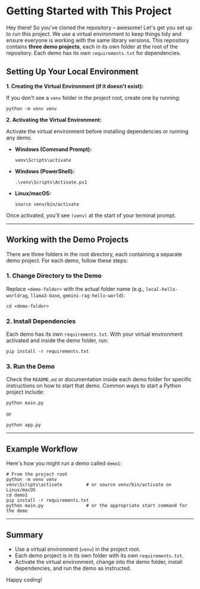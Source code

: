 # Getting Started with This Project

Hey there! So you've cloned the repository – awesome! Let's get you set up to run this project. We use a virtual environment to keep things tidy and ensure everyone is working with the same library versions. This repository contains **three demo projects**, each in its own folder at the root of the repository. Each demo has its own `requirements.txt` for dependencies.

## Setting Up Your Local Environment

**1. Creating the Virtual Environment (if it doesn't exist):**

If you don't see a `venv` folder in the project root, create one by running:

```
python -m venv venv
```

**2. Activating the Virtual Environment:**

Activate the virtual environment before installing dependencies or running any demo.

* **Windows (Command Prompt):**
    ```
    venv\Scripts\activate
    ```
* **Windows (PowerShell):**
    ```
    .\venv\Scripts\Activate.ps1
    ```
* **Linux/macOS:**
    ```
    source venv/bin/activate
    ```

Once activated, you'll see `(venv)` at the start of your terminal prompt.

---

## Working with the Demo Projects

There are three folders in the root directory, each containing a separate demo project. For each demo, follow these steps:

### 1. Change Directory to the Demo

Replace `<demo-folder>` with the actual folder name (e.g., `local-hello-worldrag`, `llama3-base`, `gemini-rag-hello-world`):

```
cd <demo-folder>
```

### 2. Install Dependencies

Each demo has its own `requirements.txt`. With your virtual environment activated and inside the demo folder, run:

```
pip install -r requirements.txt
```

### 3. Run the Demo

Check the `README.md` or documentation inside each demo folder for specific instructions on how to start that demo. Common ways to start a Python project include:

```
python main.py
```
or
```
python app.py
```

---

## Example Workflow

Here's how you might run a demo called `demo1`:

```
# From the project root
python -m venv venv
venv\Scripts\activate         # or source venv/bin/activate on Linux/macOS
cd demo1
pip install -r requirements.txt
python main.py                # or the appropriate start command for the demo
```

---

## Summary

- Use a virtual environment (`venv`) in the project root.
- Each demo project is in its own folder with its own `requirements.txt`.
- Activate the virtual environment, change into the demo folder, install dependencies, and run the demo as instructed.

Happy coding!